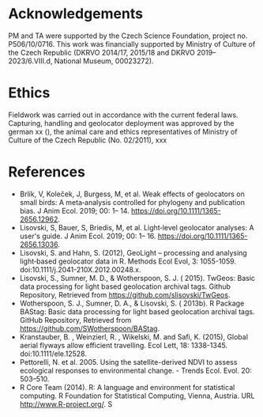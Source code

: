 

# Acknowledgements

PM and TA were supported by the Czech Science Foundation, project no. P506/10/0716. This work was financially supported by Ministry of Culture of the Czech Republic (DKRVO 2014/17, 2015/18 and DKRVO 2019–2023/6.VIII.d, National Museum, 00023272). 


# Ethics 
Fieldwork was carried out in accordance with the current federal laws. Capturing, handling and geolocator deployment was approved by the german xx (), the animal care and ethics representatives of Ministry of Culture of the Czech Republic (No. 02/2011), xxx


# References

* Brlík, V, Koleček, J, Burgess, M, et al. Weak effects of geolocators on small birds: A meta‐analysis controlled for phylogeny and publication bias. J Anim Ecol. 2019; 00: 1– 14. https://doi.org/10.1111/1365-2656.12962. <a id="brlik_jae_2019"></a>
* Lisovski, S, Bauer, S, Briedis, M, et al. Light‐level geolocator analyses: A user's guide. J Anim Ecol. 2019; 00: 1– 16. https://doi.org/10.1111/1365-2656.13036. <a id="lisovski_2019"></a>
* Lisovski, S. and Hahn, S. (2012), GeoLight – processing and analysing light‐based geolocator data in R. Methods Ecol Evol, 3: 1055-1059. doi:10.1111/j.2041-210X.2012.00248.x. <a id="#lisovskis_hahn_2012"></a>
* Lisovski, S., Sumner, M. D., & Wotherspoon, S. J. ( 2015). TwGeos: Basic data processing for light based geolocation archival tags. Github Repository, Retrieved from https://github.com/slisovski/TwGeos. <a id="#lisovski_TWGeos_2015"></a>
* Wotherspoon, S. J., Sumner, D. A., & Lisovski, S. ( 2013b). R Package BAStag: Basic data processing for light based geolocation archival tags. GitHub Repository, Retrieved from https://github.com/SWotherspoon/BAStag. <a id="#wotherspoon_2013"></a>
* Kranstauber, B. , Weinzierl, R. , Wikelski, M. and Safi, K. (2015), Global aerial flyways allow efficient travelling. Ecol Lett, 18: 1338-1345. doi:10.1111/ele.12528. <a id="#kranstauber_2015"></a>
* Pettorelli, N. et al. 2005. Using the satellite-derived NDVI to assess ecological responses to environmental change. - Trends Ecol. Evol. 20: 503–510. <a id="#petorelli_2005"></a>
* R Core Team (2014). R: A language and environment for statistical computing. R Foundation for Statistical Computing, Vienna, Austria. URL http://www.R-project.org/. <a id="#Rdev"></a>S
